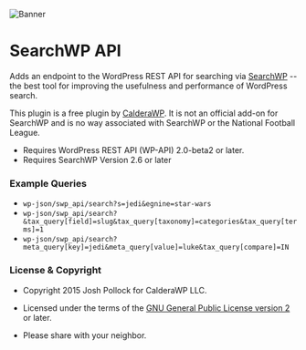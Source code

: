 ![Banner](https://calderawp.com/wp-content/uploads/2015/06/WPORG_SearchWP.png)

SearchWP API
============

Adds an endpoint to the WordPress REST API for searching via [SearchWP](https://searchwp.com/?ref=121) -- the best tool for improving the usefulness and performance of WordPress search.

This plugin is a free plugin by [CalderaWP](https://CalderaWP.com). It is not an official add-on for SearchWP and is no way associated with SearchWP or the National Football League.

* Requires WordPress REST API (WP-API) 2.0-beta2 or later.
* Requires SearchWP Version 2.6 or later

### Example Queries
* `wp-json/swp_api/search?s=jedi&egnine=star-wars`
* `wp-json/swp_api/search?&tax_query[field]=slug&tax_query[taxonomy]=categories&tax_query[terms]=1`
* `wp-json/swp_api/search?meta_query[key]=jedi&meta_query[value]=luke&tax_query[compare]=IN`

### License & Copyright
* Copyright 2015  Josh Pollock for CalderaWP LLC.

* Licensed under the terms of the [GNU General Public License version 2](http://www.gnu.org/licenses/gpl-2.0.html) or later.

* Please share with your neighbor.

